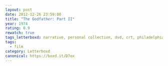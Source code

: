 ```yaml
---
layout: post 
date: 2012-12-26 23:59:00
title: "The Godfather: Part II"
year: 1974
rating: 0.9
rewatch: true
tags_letterboxd: narrative, personal collection, dvd, crt, philadelphia, Leah
tags:
  - film
category: Letterboxd
canonical: https://boxd.it/D7ox
---
```

